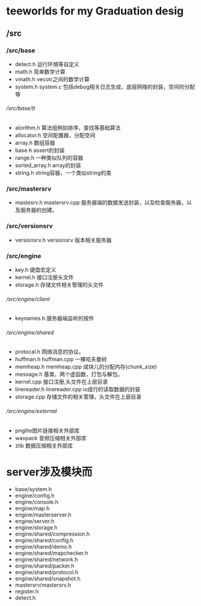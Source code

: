 # teeworlds for my Graduation desig
## /src
### /src/base 
- detect.h 运行环境等自定义
- math.h   简单数学计算
- vmath.h  vecotr之间的数学计算
- system.h system.c 包括debug相关日志生成，底层网络的封装，空间的分配等
###### /src/base/tl
- alorithm.h 算法组例如排序，查找等基础算法
- allocator.h 空间配置器，分配空间
- array.h 数组容器
- base.h assert的封装
- range.h 一种类似队列的容器
- sorted_array.h array的封装
- string.h string容器，一个类似string的类
### /src/mastersrv
- mastesrv.h mastersrv.cpp  服务器端的数据发送封装，以及检查服务器，以及服务器的创建。
### /src/versionsrv
- versionsrv.h versionsrv   版本相关服务器
### /src/engine
- key.h 键盘宏定义
- kernel.h 接口注册头文件
- storage.h 存储文件相关管理的头文件
###### /src/engine/client
- keynames.h 服务器端监听的按件
###### /src/engine/shared
- protocal.h 网络消息的协议。
- huffman.h huffman.cpp 一棵哈夫曼树
- memheap.h memheap.cpp  成块儿的分配内存(chunk_size)
- message.h 基类，两个虚函数，打包与解包。
- kernel.cpp  接口注册,头文件在上层目录
- linereader.h linereader.cpp io成行的读取数据的封装
- storage.cpp 存储文件的相关管理，头文件在上层目录
###### /src/engine/external
- pnglite图片链接相关外部库
- wavpack 音频压缩相关外部库
- zlib 数据压缩相关外部库






# server涉及模块而
- base/system.h
- engine/config.h
- engine/console.h
- engine/map.h
- engine/masterserver.h
- engine/server.h
- engine/storage.h
- engine/shared/compression.h
- engine/shared/config.h
- engine/shared/demo.h
- engine/shared/mapchecker.h
- engine/shared/network.h
- engine/shared/packer.h
- engine/shared/protocol.h
- engine/shared/snapshot.h
- mastersrv/mastersrv.h
- register.h
- detect.h
